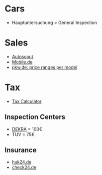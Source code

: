 # Cars

* Hauptuntersuchung = General Inspection

# Sales

* [Autoscout](https://www.autoscout24.com/)
* [Mobile.de](https://mobile.de)
* [pkw.de: price ranges per model](https://pkw.de)

# Tax

* [Tax Calculator](https://kfz-steuer.wiki/en/car-tax-germany/)

## Inspection Centers

* [DEKRA](https://www.dekra.de) = 100€
* TUV = 75€

## Insurance

* [huk24.de](https://huk24.de)
* [check24.de](https://check24.de)
